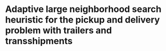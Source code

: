# Adaptive large neighborhood search heuristic for the pickup and delivery problem with trailers and transshipments
